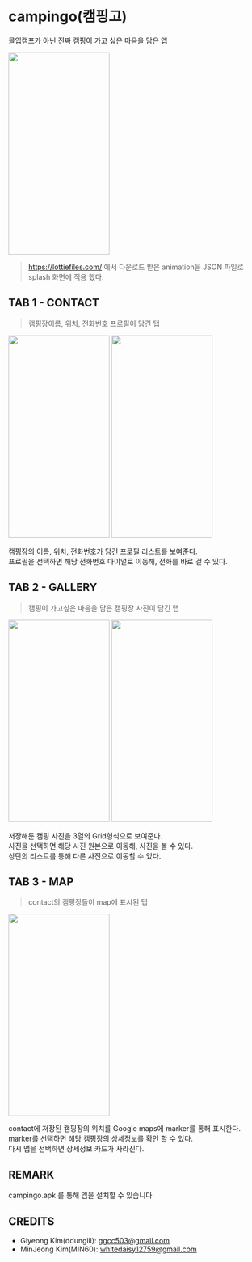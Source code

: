 # campingo(캠핑고)
몰입캠프가 아닌 진짜 캠핑이 가고 싶은 마음을 담은 앱

<img src = "https://user-images.githubusercontent.com/50014431/148011124-ad67320b-d282-41ca-8e37-c29d122cfa4c.gif" width="200" height="400"/>

> https://lottiefiles.com/ 에서 다운로드 받은 animation을 JSON 파일로 splash 화면에 적용 했다. 



## TAB 1 - CONTACT
> 캠핑장이름, 위치, 전화번호 프로필이 담긴 탭

<img src = "https://user-images.githubusercontent.com/50014431/148011229-8d496e55-9bfc-4855-9c73-1a05463dd263.gif" width="200" height="400"/> <img src = "https://user-images.githubusercontent.com/50014431/148011276-03411505-c338-4c41-a8ae-7221607b3b2a.gif" width="200" height="400"/>

캠핑장의 이름, 위치, 전화번호가 담긴 프로필 리스트를 보여준다.  
프로필을 선택하면 해당 전화번호 다이얼로 이동해, 전화를 바로 걸 수 있다.


## TAB 2 - GALLERY
> 캠핑이 가고싶은 마음을 담은 캠핑장 사진이 담긴 탭

<img src = "https://user-images.githubusercontent.com/50014431/148011281-63455a05-fda7-4e59-9e4b-bdc1a7266af3.gif" width="200" height="400"/> <img src = "https://user-images.githubusercontent.com/50014431/148011296-9e357ef2-9c63-418d-a654-b92e582894fe.gif" width="200" height="400"/>

저장해둔 캠핑 사진을 3열의 Grid형식으로 보여준다.  
사진을 선택하면 해당 사진 원본으로 이동해, 사진을 볼 수 있다.  
상단의 리스트를 통해 다른 사진으로 이동할 수 있다.

## TAB 3 - MAP
> contact의 캠핑장들이 map에 표시된 탭

<img src = "https://user-images.githubusercontent.com/50014431/148011294-9e9c92dd-84b5-4427-9fac-59affd16b407.gif" width="200" height="400"/>

contact에 저장된 캠핑장의 위치를 Google maps에 marker를 통해 표시한다.  
marker를 선택하면 해당 캠핑장의 상세정보를 확인 할 수 있다.  
다시 맵을 선택하면 상세정보 카드가 사라진다.

## REMARK
campingo.apk 를 통해 앱을 설치할 수 있습니다

## CREDITS
+ Giyeong Kim(ddungiii): ggcc503@gmail.com
+ MinJeong Kim(MIN60): whitedaisy12759@gmail.com
